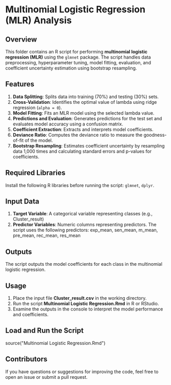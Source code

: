# **Multinomial Logistic Regression (MLR) Analysis**

## **Overview**
This folder contains an R script for performing **multinomial logistic regression (MLR)** using the `glmnet` package. The script handles data preprocessing, hyperparameter tuning, model fitting, evaluation, and coefficient uncertainty estimation using bootstrap resampling.

## **Features**
1. **Data Splitting**: Splits data into training (70%) and testing (30%) sets.  
2. **Cross-Validation**: Identifies the optimal value of lambda using ridge regression (`alpha = 0`).  
3. **Model Fitting**: Fits an MLR model using the selected lambda value.  
4. **Predictions and Evaluation**: Generates predictions for the test set and evaluates model accuracy using a confusion matrix.
5. **Coefficient Extraction**: Extracts and interprets model coefficients.  
6. **Deviance Ratio**: Computes the deviance ratio to measure the goodness-of-fit of the model.
7. **Bootstrap Resampling**: Estimates coefficient uncertainty by resampling data 1,000 times and calculating standard errors and p-values for coefficients.  

## **Required Libraries**
Install the following R libraries before running the script: `glmnet`, `dplyr`.

## **Input Data**
1. **Target Variable**: A categorical variable representing classes (e.g., Cluster_result)
2. **Predictor Variables**: Numeric columns representing predictors. The script uses the following predictors: exp_mean, sen_mean, m_mean, pre_mean, rec_mean, res_mean

## **Outputs**
The script outputs the model coefficients for each class in the multinomial logistic regression.

## **Usage**
1. Place the input file **Cluster_result.csv** in the working directory.
2. Run the script **Multinomial Logistic Regression.Rmd** in R or RStudio.
3. Examine the outputs in the console to interpret the model performance and coefficients.

## **Load and Run the Script**
source("Multinomial Logistic Regression.Rmd")

## **Contributors**
If you have questions or suggestions for improving the code, feel free to open an issue or submit a pull request.
